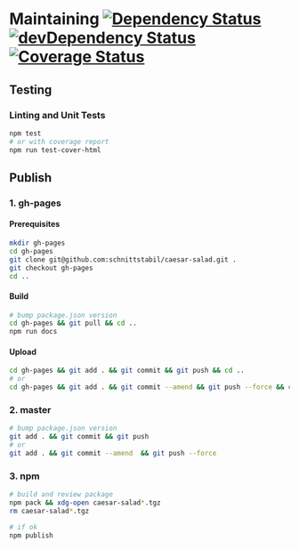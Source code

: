 # Maintaining [![Dependency Status](https://david-dm.org/schnittstabil/caesar-salad.svg)](https://david-dm.org/schnittstabil/caesar-salad) [![devDependency Status](https://david-dm.org/schnittstabil/caesar-salad/dev-status.svg)](https://david-dm.org/schnittstabil/caesar-salad#info=devDependencies) [![Coverage Status](https://coveralls.io/repos/github/schnittstabil/caesar-salad/badge.svg?branch=master)](https://coveralls.io/github/schnittstabil/caesar-salad?branch=master)


## Testing

### Linting and Unit Tests

```bash
npm test
# or with coverage report
npm run test-cover-html
```

## Publish

### 1. gh-pages

#### Prerequisites

```bash
mkdir gh-pages
cd gh-pages
git clone git@github.com:schnittstabil/caesar-salad.git .
git checkout gh-pages
cd ..
```

#### Build

```bash
# bump package.json version
cd gh-pages && git pull && cd ..
npm run docs
```

#### Upload

```bash
cd gh-pages && git add . && git commit && git push && cd ..
# or
cd gh-pages && git add . && git commit --amend && git push --force && cd ..
```

### 2. master

```bash
# bump package.json version
git add . && git commit && git push
# or
git add . && git commit --amend  && git push --force
```

### 3. npm
```bash
# build and review package
npm pack && xdg-open caesar-salad*.tgz
rm caesar-salad*.tgz

# if ok
npm publish
```
